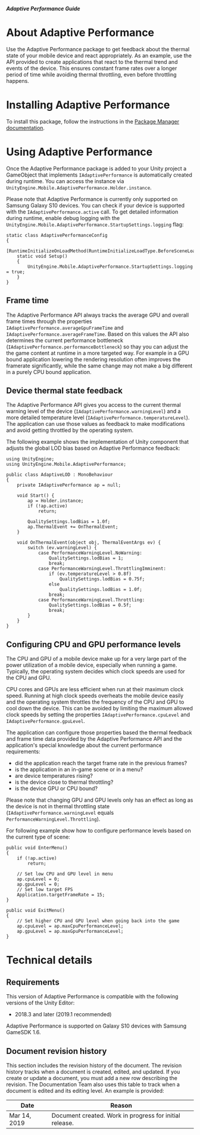 **_Adaptive Performance Guide_**

# About Adaptive Performance

Use the Adaptive Performance package to get feedback about the thermal state of your mobile device and react appropriately. As an example, use the API provided to create applications that react to the thermal trend and events of the device. This ensures constant frame rates over a longer period of time while avoiding thermal throttling, even before throttling happens.

# Installing Adaptive Performance

To install this package, follow the instructions in the [Package Manager documentation](https://docs.unity3d.com/Packages/com.unity.package-manager-ui@latest/index.html). 

# Using Adaptive Performance

Once the Adaptive Performance package is added to your Unity project a GameObject that implements `IAdaptivePerformance` is automatically created during runtime.
You can access the instance via `UnityEngine.Mobile.AdaptivePerformance.Holder.instance`.

Please note that Adaptive Performance is currently only supported on Samsung Galaxy S10 devices.
You can check if your device is supported with the `IAdaptivePerformance.active` call.
To get detailed information during runtime, enable debug logging with the `UnityEngine.Mobile.AdaptivePerformance.StartupSettings.logging` flag:

```
static class AdaptivePerformanceConfig
{
    [RuntimeInitializeOnLoadMethod(RuntimeInitializeLoadType.BeforeSceneLoad)]
    static void Setup()
	{
		UnityEngine.Mobile.AdaptivePerformance.StartupSettings.logging = true;
    }
}
```

## Frame time

The Adaptive Performance API always tracks the average GPU and overall frame times through the properties `IAdaptivePerformance.averageGpuFrameTime` and `IAdaptivePerformance.averageFrameTime`.
Based on this values the API also determines the current performance bottleneck (`IAdaptivePerformance.performanceBottleneck`) so thay you can adjust the the game content at runtime in a more targeted way.
For example in a GPU bound application lowering the rendering resolution often improves the framerate significantly, while the same change may not make a big different in a purely CPU bound application.

## Device thermal state feedback

The Adaptive Performance API gives you access to the current thermal warning level of the device (`IAdaptivePerformance.warningLevel`) and a more detailed temperature level (`IAdaptivePerformance.temperatureLevel`).
The application can use those values as feedback to make modifications and avoid getting throttled by the operating system.

The following example shows the implementation of Unity component that adjusts the global LOD bias based on Adaptive Performance feedback:

```
using UnityEngine;  
using UnityEngine.Mobile.AdaptivePerformance;  
  
public class AdaptiveLOD : MonoBehaviour  
{  
    private IAdaptivePerformance ap = null;  
  
    void Start() {  
        ap = Holder.instance;  
  		if (!ap.active)  
            return;  
  
        QualitySettings.lodBias = 1.0f;  
        ap.ThermalEvent += OnThermalEvent;  
    }  
  
    void OnThermalEvent(object obj, ThermalEventArgs ev) {  
        switch (ev.warningLevel) {  
            case PerformanceWarningLevel.NoWarning:  
                QualitySettings.lodBias = 1;  
                break;  
            case PerformanceWarningLevel.ThrottlingImminent:
				if (ev.temperatureLevel > 0.8f)
					QualitySettings.lodBias = 0.75f;
				else
					QualitySettings.lodBias = 1.0f;
                break;  
            case PerformanceWarningLevel.Throttling:  
                QualitySettings.lodBias = 0.5f;  
                break;  
        }  
    }  
} 
```

## Configuring CPU and GPU performance levels

The CPU and GPU of a mobile device make up for a very large part of the power utilization of a mobile device, especially when running a game.
Typically, the operating system decides which clock speeds are used for the CPU and GPU.

CPU cores and GPUs are less efficient when run at their maximum clock speed. Running at high clock speeds overheats the mobile device easily and the operating system throttles the frequency of the CPU and GPU to cool down the device.
This can be avoided by limiting the maximum allowed clock speeds by setting the properties `IAdaptivePerformance.cpuLevel` and `IAdaptivePerformance.gpuLevel`.

The application can configure those properties based the thermal feedback and frame time data provided by the Adaptive Performance API and the application's special knowledge about the current performance requirements:
- did the application reach the target frame rate in the previous frames?
- is the application in an in-game scene or in a menu?
- are device temperatures rising?
- is the device close to thermal throttling?
- is the device GPU or CPU bound?

Please note that changing GPU and GPU levels only has an effect as long as the device is not in thermal throttling state (`IAdaptivePerformance.warningLevel` equals `PerformanceWarningLevel.Throttling`).

For following example show how to configure performance levels based on the current type of scene:

```
public void EnterMenu()
{   
    if (!ap.active)  
        return;   
  
    // Set low CPU and GPU level in menu  
    ap.cpuLevel = 0;  
    ap.gpuLevel = 0;
    // Set low target FPS  
    Application.targetFrameRate = 15;  
}  
  
public void ExitMenu()
{   
    // Set higher CPU and GPU level when going back into the game  
    ap.cpuLevel = ap.maxCpuPerformanceLevel;  
    ap.gpuLevel = ap.maxGpuPerformanceLevel;  
} 
```

# Technical details
## Requirements

This version of Adaptive Performance is compatible with the following versions of the Unity Editor:

* 2018.3 and later (2019.1 recommended)

Adaptive Performance is supported on Galaxy S10 devices with Samsung GameSDK 1.6.

## Document revision history
This section includes the revision history of the document. The revision history tracks when a document is created, edited, and updated. If you create or update a document, you must add a new row describing the revision.  The Documentation Team also uses this table to track when a document is edited and its editing level. An example is provided:
 
|Date|Reason|
|---|---|
|Mar 14, 2019|Document created. Work in progress for initial release.|
